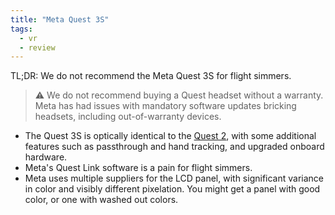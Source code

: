 ```yaml
---
title: "Meta Quest 3S"
tags:
  - vr
  - review
---
```


TL;DR: We do not recommend the Meta Quest 3S for flight simmers.

> ⚠️  We do not recommend buying a Quest headset without a warranty. Meta has had issues with mandatory software updates bricking headsets, including out-of-warranty devices.

- The Quest 3S is optically identical to the [Quest 2](guides/vr/headsets/meta-quest-2), with some additional features such as passthrough and hand tracking, and upgraded onboard hardware.
- Meta's Quest Link software is a pain for flight simmers.
- Meta uses multiple suppliers for the LCD panel, with significant variance in color and visibly different pixelation. You might get a panel with good color, or one with washed out colors.
